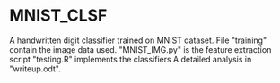 # MNIST_CLSF
A handwritten digit classifier trained on MNIST dataset.
File "training" contain the image data used.
"MNIST_IMG.py" is the feature extraction script
"testing.R" implements the classifiers
A detailed analysis in "writeup.odt".
